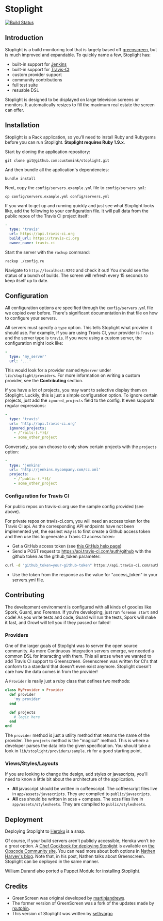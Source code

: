 Stoplight
=========
[![Build Status](https://secure.travis-ci.org/customink/stoplight.png?branch=master)](http://travis-ci.org/customink/stoplight)

Introduction
------------
Stoplight is a build monitoring tool that is largely based off [greenscreen](https://github.com/martinjandrews/greenscreen), but is much improved and expandable. To quickly name a few, Stoplight has:

 - built-in support for [Jenkins](http://www.jenkis-ci.org)
 - built-in support for [Travis-CI](http://travis-ci.org)
 - custom provider support
 - community contributions
 - full test suite
 - resuable DSL

Stoplight is designed to be displayed on large television screens or monitors. It automatically resizes to fill the maximum real estate the screen can offer.

Installation
------------
Stoplight is a Rack application, so you'll need to install Ruby and Rubygems before you can run Stoplight. **Stoplight requires Ruby 1.9.x**.

Start by cloning the application repository:

    git clone git@github.com:customink/stoplight.git

And then bundle all the application's dependencies:

    bundle install

Next, copy the `config/servers.example.yml` file to `config/servers.yml`:

    cp config/servers.example.yml config/servers.yml

If you want to get up and running quickly and just see what Stoplight looks like, add the following to your configuration file. It will pull data from the public repos of the Travis CI project itself:

```yaml
-
  type: 'travis'
  url: https://api.travis-ci.org
  build_url: https://travis-ci.org
  owner_name: travis-ci
```

Start the server with the `rackup` command:

    rackup ./config.ru

Navigate to `http://localhost:9292` and check it out! You should see the status of a bunch of builds. The screen will refresh every 15 seconds to keep itself up to date.


Configuration
-------------
All configuration options are specified through the `config/servers.yml` file we copied over before. There's significant documentation in that file on how to configure your servers.

All servers must specify a `type` option. This tells Stoplight what provider it should use. For example, if you are using Travis CI, your provider is `Travis` and the server type is `travis`. If you were using a custom server, the configuration might look like:

```yaml
-
  type: 'my_server'
  url: '...'
```

This would look for a provider named `MyServer` under `lib/stoplight/providers`. For more information on writing a custom provider, see the **Contributing** section.

If you have a lot of projects, you may want to selective display them on Stoplight. Luckily, this is just a simple configuration option. To ignore certain projects, just add the `ignored_projects` field to the config. It even supports regular expressions:

```yml
-
  type: 'travis'
  url: 'http://api.travis-ci.org'
  ignored_projects:
    - /^rails-(.*)$/
    - some_other_project
```

Conversely, you can choose to only show certain projects with the `projects` option:

```yml
-
  type: 'jenkins'
  url: 'http://jenkins.mycompany.com/cc.xml'
  projects:
    - /^public-(.*)$/
    - some_other_project
```

### Configuration for Travis CI
For public repos on travis-ci.org use the sample config provided (see above).

For private repos on travis-ci.com, you will need an access token for the Travis CI api. As the corresponding API endpoints have not been implemented yet, the easiest way is to first create a Github access token and then use this to generate a Travis CI access token:

- Get a GitHub access token (see [this GitHub help page](https://help.github.com/articles/creating-an-access-token-for-command-line-use))
- Send a POST request to https://api.travis-ci.com/auth/github with the github token as the github_token parameter:

```bash
curl -d "github_token=your-github-token" https://api.travis-ci.com/auth/github
```

- Use the token from the response as the value for "access_token" in your servers.yml file.

Contributing
------------
The development environment is configured with all kinds of goodies like Spork, Guard, and Foreman. If you're developing, just run `foreman start` and code! As you write tests and code, Guard will run the tests, Spork will make it fast, and Growl will tell you if they passed or failed!

### Providers
One of the larger goals of Stoplight was to server the open source community. As more Continuous Integration servers emerge, we needed a common DSL for interacting with them. This all arose when we wanted to add Travis CI support to Greenscreen. Greenscreen was written for CI's that conform to a standard that doesn't even exist anymore. Stoplight doesn't care how the data comes in from the provider!

A `Provider` is really just a ruby class that defines two methods:

```ruby
class MyProvider < Provider
  def provider
    'my provider'
  end

  def projects
    # logic here
  end
end
```

The `provider` method is just a utility method that returns the name of the provider. The `projects` method is the "magical" method. This is where a developer parses the data into the given specification. You should take a look in `lib/stoplight/providers/sample.rb` for a good starting point.

### Views/Styles/Layouts
If you are looking to change the design, add styles or javascripts, you'll need to know a little bit about the architecture of the application.

- **All** javascript should be written in coffeescript. The coffeescript files live in `app/assets/javascripts`. They are compiled to `public/javascripts`.
- **All** css should be written in scss + compass. The scss files live in `app/assets/stylesheets`. They are compiled to `public/stylesheets`.

Deployment
----------
Deploying Stoplight to [Heroku](http://www.heroku.com) is a snap.

Of course, if your build servers aren't publicly accessible, Heroku won't be a great option. A [Chef Cookbook for deploying Stoplight](http://community.opscode.com/cookbooks/stoplight) is available on [the Opscode Community site](http://community.opscode.com).  You can read more about both options in [Nathen Harvey's blog](http://nathenharvey.com/blog/2012/01/02/deploying-green-screen/). Note that, in his post, Nathen talks about Greenscreen. Stoplight can be deployed in the same manner.

[William Durand](https://github.com/willdurand) also ported a [Puppet Module for installing Stoplight](https://github.com/willdurand/puppet-stoplight).

Credits
-------
 - GreenScreen was original developed by [martinjandrews](https://github.com/martinjandrews/greenscreen/).
 - The former version of GreenScreen was a fork of the updates made by [rsutphin](https://github.com/rsutphin/greenscreen/).
 - This version of Stoplight was written by [sethvargo](https://github.com/sethvargo)

